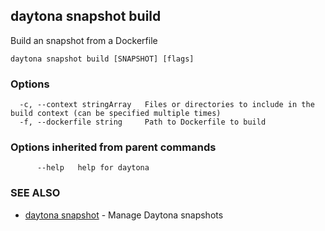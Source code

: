 ## daytona snapshot build

Build an snapshot from a Dockerfile

```
daytona snapshot build [SNAPSHOT] [flags]
```

### Options

```
  -c, --context stringArray   Files or directories to include in the build context (can be specified multiple times)
  -f, --dockerfile string     Path to Dockerfile to build
```

### Options inherited from parent commands

```
      --help   help for daytona
```

### SEE ALSO

- [daytona snapshot](daytona_snapshot.md) - Manage Daytona snapshots
